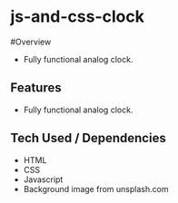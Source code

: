 # js-and-css-clock

#Overview
- Fully functional analog clock. 

## Features 

- Fully functional analog clock. 

## Tech Used / Dependencies

- HTML
- CSS
- Javascript
- Background image from unsplash.com 
